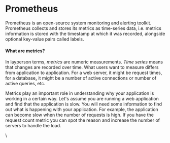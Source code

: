 # Prometheus

Prometheus is an open-source system monitoring and alerting toolkit. Prometheus collects and stores its metrics as time-series data, i.e. metrics information is stored with the timestamp at which it was recorded, alongside optional key-value pairs called labels.

#### **What are metrics?** <a href="#what-are-metrics" id="what-are-metrics"></a>

In layperson terms, _metrics_ are numeric measurements. _Time series_ means that changes are recorded over time. What users want to measure differs from application to application. For a web server, it might be request times, for a databas&#x65;**,** it might be a number of active connections or number of active queries, etc.

Metrics play an important role in understanding why your application is working in a certain way. Let's assume you are running a web application and find that the application is slow. You will need some information to find out what is happening with your application. For example, the application can become slow when the number of requests is high. If you have the request count metric you can spot the reason and increase the number of servers to handle the load.

\
